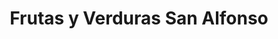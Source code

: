 ---
title: "Frutas y Verduras San Alfonso"
url: /limache/frutas-y-verduras-san-alfonso/
shop: frutería
---